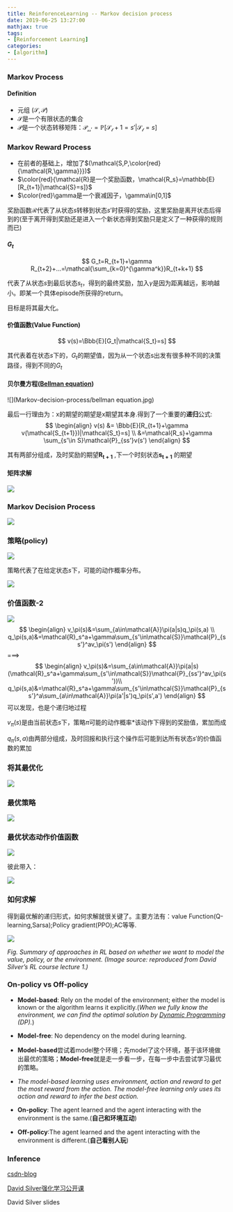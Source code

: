 ```yaml
---
title: ReinforenceLearning -- Markov decision process
date: 2019-06-25 13:27:00
mathjax: true
tags:
- [Reinforcement Learning]
categories:
- [algorithm]
---
```


### Markov Process

#### Definition

- 元组 $(\mathcal{S,P})$
- $\mathcal{S}$是一个有限状态的集合
- $\mathcal{P}$是一个状态转移矩阵：$\mathcal{P_{ss'}}=\mathbb{P}[\mathcal{S_t+1}=s'|\mathcal{S_t}=s]$

### Markov Reward Process

- 在前者的基础上，增加了$(\mathcal{S,P,\color{red}{\mathcal{R,\gamma}}})​$
- $\color{red}{\mathcal{R}是一个奖励函数，\mathcal{R_s}=\mathbb{E}[R_{t+1}|\mathcal{S}=s]}$
- $\color{red}\gamma是一个衰减因子，\gamma\in[0,1]$

奖励函数$\mathcal{R}$代表了从状态$s$转移到状态$s'$时获得的奖励，这里奖励是离开状态后得到的(至于离开得到奖励还是进入一个新状态得到奖励只是定义了一种获得的规则而已)

#### $G_t$

$$
G_t=R_{t+1}+\gamma R_{t+2}+...=\mathcal{\sum_{k=0}^{\gamma^k}}R_{t+k+1}
$$



代表了从状态$s$到最后状态$s_t$，得到的最终奖励，加入$\gamma$是因为距离越远，影响越小。即某一个具体episode所获得的return。

目标是将其最大化。

#### 价值函数(Value Function)

$$
v(s)=\Bbb{E}[G_t|\mathcal{S_t}=s]
$$

其代表着在状态$s$下的，$G_t$的期望值，因为从一个状态s出发有很多种不同的决策路径，得到不同的$G_t$

#### 贝尔曼方程([Bellman equation](https://en.wikipedia.org/wiki/Bellman_equation))

![](Markov-decision-process/bellman equation.jpg)

最后一行理由为：x的期望的期望是x期望其本身.得到了一个重要的**递归**公式:
$$
\begin{align}
v(s) &= \Bbb{E}[R_{t+1}+\gamma v(\mathcal{S_{t+1}})|\mathcal{S_t}=s] \\
&=\mathcal{R_s}+\gamma \sum_{s'\in S}\mathcal{P}_{ss'}v(s')
\end{align}
$$


其有两部分组成，及时奖励的期望$\boldsymbol{R_{t+1}}$  ,下一个时刻状态$\boldsymbol{s_{t+1}}$ 的期望

#### 矩阵求解

![](Markov-decision-process/bellman-2.png)

### Markov Decision Process

![](Markov-decision-process/mdp-1.png)

### 策略(policy)

![](Markov-decision-process/mdp-2.png)

策略代表了在给定状态$s$下，可能的动作概率分布。

![](Markov-decision-process/mdp-3.png)

### 价值函数-2

![](Markov-decision-process/mdp-4.png)
$$
\begin{align}
v_\pi(s)&=\sum_{a\in\mathcal{A}}\pi(a|s)q_\pi(s,a) \\
q_\pi(s,a)&=\mathcal{R}_s^a+\gamma\sum_{s'\in\mathcal{S}}\mathcal{P}_{ss'}^av_\pi(s')
\end{align}
$$
===>
$$
\begin{align}
v_\pi(s)&=\sum_{a\in\mathcal{A}}\pi(a|s)(\mathcal{R}_s^a+\gamma\sum_{s'\in\mathcal{S}}\mathcal{P}_{ss'}^av_\pi(s'))\\
q_\pi(s,a)&=\mathcal{R}_s^a+\gamma\sum_{s'\in\mathcal{S}}\mathcal{P}_{ss'}^a\sum_{a\in\mathcal{A}}\pi(a'|s')q_\pi(s',a')
\end{align}
$$
可以发现，也是个递归地过程

$v_\pi(s)$是由当前状态$s$下，策略$\pi$可能的动作概率*该动作下得到的奖励值，累加而成

$q_\pi(s,a)$由两部分组成，及时回报和执行这个操作后可能到达所有状态$s'$的价值函数的累加



### 将其最优化

![](Markov-decision-process/mdp-5.png)

### 最优策略

![](Markov-decision-process/mdp-6.png)

### 最优状态动作价值函数

![](Markov-decision-process/mdp-7.png)

彼此带入：

![](Markov-decision-process/mdp-8.png)

### 如何求解

得到最优解的递归形式，如何求解就很关键了。主要方法有：value Function(Q-learning,Sarsa);Policy gradient(PPO);AC等等.

![](D:/SSD_workspace/githubIo/source/_posts/ReinforenceLearning-Policy-Gradient-Algorithms/ac-0.png)

*Fig.  Summary of approaches in RL based on whether we want to model the value, policy, or the environment. (Image source: reproduced from David Silver’s RL course lecture 1.)* 

### On-policy vs Off-policy

- **Model-based**: Rely on the model of the environment; either the model is known or the algorithm learns it explicitly.(*When we fully know the environment, we can find the optimal solution by [Dynamic Programming](https://en.wikipedia.org/wiki/Dynamic_programming) (DP).*)
- **Model-free**: No dependency on the model during learning.
- **Model-based**尝试着model整个环境；先model了这个环境，基于该环境做出最优的策略；**Model-free**就是走一步看一步，在每一步中去尝试学习最优的策略。
- *The model-based learning uses environment, action and reward to get the most reward from the action. The model-free learning only uses its action and reward to infer the best action.*



- **On-policy**: The agent learned and the agent interacting with the environment is the same.(**自己和环境互动**)
- **Off-policy**:The agent learned and the agent interacting with the environment is different.(**自己看别人玩**)

### Inference

[csdn-blog](<https://blog.csdn.net/liweibin1994/article/details/79079884>)

[David Silver强化学习公开课](https://zhuanlan.zhihu.com/p/28084942)

David Silver slides